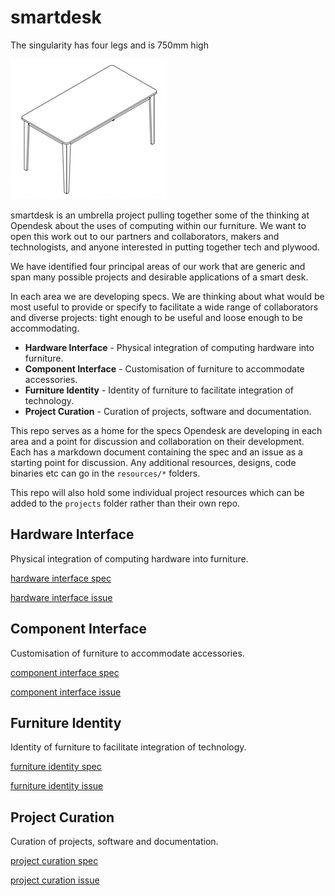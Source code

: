 # smartdesk

The singularity has four legs and is 750mm high

![image of unit table](images/unit_table.jpg)

smartdesk is an umbrella project pulling together some of the thinking at Opendesk about the uses of computing within our furniture. We want to open this work out to our partners and collaborators, makers and technologists, and anyone interested in putting together tech and plywood. 

We have identified four principal areas of our work that are generic and span many possible projects and desirable applications of a smart desk.

In each area we are developing specs. We are thinking about what would be most useful to provide or specify to facilitate a wide range of collaborators and diverse projects: tight enough to be useful and loose enough to be accommodating.

- **Hardware Interface**  - Physical integration of computing hardware into furniture.
- **Component Interface** - Customisation of furniture to accommodate accessories.
- **Furniture Identity** - Identity of furniture to facilitate integration of technology.
- **Project Curation** - Curation of projects, software and documentation.

This repo serves as a home for the specs Opendesk are developing in each area and a point for discussion and collaboration on their development. Each has a markdown document containing the spec and an issue as a starting point for discussion. Any additional resources, designs, code binaries etc can go in the `resources/*` folders.

This repo will also hold some individual project resources which can be added to the `projects` folder rather than their own repo.

## Hardware Interface

Physical integration of computing hardware into furniture.

[hardware interface spec](https://github.com/opendesk/smartdesk/blob/master/specs/hardware_interface_spec.md)

[hardware interface issue](https://github.com/opendesk/smartdesk/issues/1)

## Component Interface

Customisation of furniture to accommodate accessories.

[component interface spec](https://github.com/opendesk/smartdesk/blob/master/specs/component_interface_spec.md)

[component interface issue](https://github.com/opendesk/smartdesk/issues/2)

## Furniture Identity

Identity of furniture to facilitate integration of technology.

[furniture identity spec](https://github.com/opendesk/smartdesk/blob/master/specs/furniture_identity_spec.md)

[furniture identity issue](https://github.com/opendesk/smartdesk/issues/3)

## Project Curation

Curation of projects, software and documentation.

[project curation spec](https://github.com/opendesk/smartdesk/blob/master/specs/project_curation_spec.md)

[project curation issue](https://github.com/opendesk/smartdesk/issues/4)




